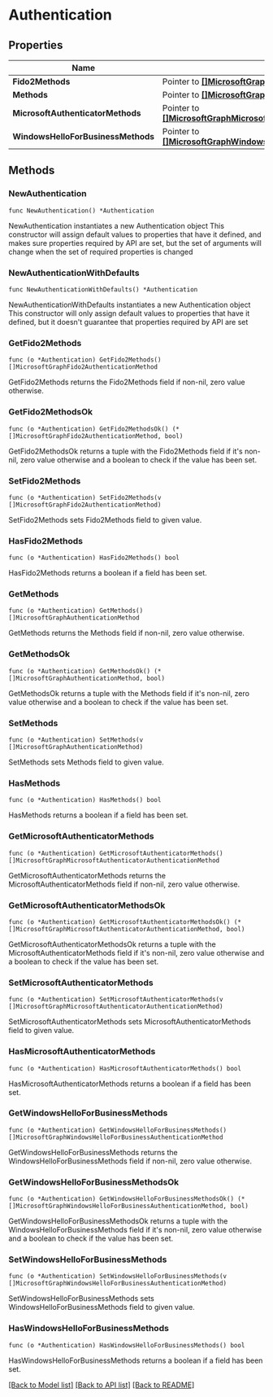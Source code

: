 # Authentication

## Properties

Name | Type | Description | Notes
------------ | ------------- | ------------- | -------------
**Fido2Methods** | Pointer to [**[]MicrosoftGraphFido2AuthenticationMethod**](MicrosoftGraphFido2AuthenticationMethod.md) |  | [optional] 
**Methods** | Pointer to [**[]MicrosoftGraphAuthenticationMethod**](MicrosoftGraphAuthenticationMethod.md) |  | [optional] 
**MicrosoftAuthenticatorMethods** | Pointer to [**[]MicrosoftGraphMicrosoftAuthenticatorAuthenticationMethod**](MicrosoftGraphMicrosoftAuthenticatorAuthenticationMethod.md) |  | [optional] 
**WindowsHelloForBusinessMethods** | Pointer to [**[]MicrosoftGraphWindowsHelloForBusinessAuthenticationMethod**](MicrosoftGraphWindowsHelloForBusinessAuthenticationMethod.md) |  | [optional] 

## Methods

### NewAuthentication

`func NewAuthentication() *Authentication`

NewAuthentication instantiates a new Authentication object
This constructor will assign default values to properties that have it defined,
and makes sure properties required by API are set, but the set of arguments
will change when the set of required properties is changed

### NewAuthenticationWithDefaults

`func NewAuthenticationWithDefaults() *Authentication`

NewAuthenticationWithDefaults instantiates a new Authentication object
This constructor will only assign default values to properties that have it defined,
but it doesn't guarantee that properties required by API are set

### GetFido2Methods

`func (o *Authentication) GetFido2Methods() []MicrosoftGraphFido2AuthenticationMethod`

GetFido2Methods returns the Fido2Methods field if non-nil, zero value otherwise.

### GetFido2MethodsOk

`func (o *Authentication) GetFido2MethodsOk() (*[]MicrosoftGraphFido2AuthenticationMethod, bool)`

GetFido2MethodsOk returns a tuple with the Fido2Methods field if it's non-nil, zero value otherwise
and a boolean to check if the value has been set.

### SetFido2Methods

`func (o *Authentication) SetFido2Methods(v []MicrosoftGraphFido2AuthenticationMethod)`

SetFido2Methods sets Fido2Methods field to given value.

### HasFido2Methods

`func (o *Authentication) HasFido2Methods() bool`

HasFido2Methods returns a boolean if a field has been set.

### GetMethods

`func (o *Authentication) GetMethods() []MicrosoftGraphAuthenticationMethod`

GetMethods returns the Methods field if non-nil, zero value otherwise.

### GetMethodsOk

`func (o *Authentication) GetMethodsOk() (*[]MicrosoftGraphAuthenticationMethod, bool)`

GetMethodsOk returns a tuple with the Methods field if it's non-nil, zero value otherwise
and a boolean to check if the value has been set.

### SetMethods

`func (o *Authentication) SetMethods(v []MicrosoftGraphAuthenticationMethod)`

SetMethods sets Methods field to given value.

### HasMethods

`func (o *Authentication) HasMethods() bool`

HasMethods returns a boolean if a field has been set.

### GetMicrosoftAuthenticatorMethods

`func (o *Authentication) GetMicrosoftAuthenticatorMethods() []MicrosoftGraphMicrosoftAuthenticatorAuthenticationMethod`

GetMicrosoftAuthenticatorMethods returns the MicrosoftAuthenticatorMethods field if non-nil, zero value otherwise.

### GetMicrosoftAuthenticatorMethodsOk

`func (o *Authentication) GetMicrosoftAuthenticatorMethodsOk() (*[]MicrosoftGraphMicrosoftAuthenticatorAuthenticationMethod, bool)`

GetMicrosoftAuthenticatorMethodsOk returns a tuple with the MicrosoftAuthenticatorMethods field if it's non-nil, zero value otherwise
and a boolean to check if the value has been set.

### SetMicrosoftAuthenticatorMethods

`func (o *Authentication) SetMicrosoftAuthenticatorMethods(v []MicrosoftGraphMicrosoftAuthenticatorAuthenticationMethod)`

SetMicrosoftAuthenticatorMethods sets MicrosoftAuthenticatorMethods field to given value.

### HasMicrosoftAuthenticatorMethods

`func (o *Authentication) HasMicrosoftAuthenticatorMethods() bool`

HasMicrosoftAuthenticatorMethods returns a boolean if a field has been set.

### GetWindowsHelloForBusinessMethods

`func (o *Authentication) GetWindowsHelloForBusinessMethods() []MicrosoftGraphWindowsHelloForBusinessAuthenticationMethod`

GetWindowsHelloForBusinessMethods returns the WindowsHelloForBusinessMethods field if non-nil, zero value otherwise.

### GetWindowsHelloForBusinessMethodsOk

`func (o *Authentication) GetWindowsHelloForBusinessMethodsOk() (*[]MicrosoftGraphWindowsHelloForBusinessAuthenticationMethod, bool)`

GetWindowsHelloForBusinessMethodsOk returns a tuple with the WindowsHelloForBusinessMethods field if it's non-nil, zero value otherwise
and a boolean to check if the value has been set.

### SetWindowsHelloForBusinessMethods

`func (o *Authentication) SetWindowsHelloForBusinessMethods(v []MicrosoftGraphWindowsHelloForBusinessAuthenticationMethod)`

SetWindowsHelloForBusinessMethods sets WindowsHelloForBusinessMethods field to given value.

### HasWindowsHelloForBusinessMethods

`func (o *Authentication) HasWindowsHelloForBusinessMethods() bool`

HasWindowsHelloForBusinessMethods returns a boolean if a field has been set.


[[Back to Model list]](../README.md#documentation-for-models) [[Back to API list]](../README.md#documentation-for-api-endpoints) [[Back to README]](../README.md)


